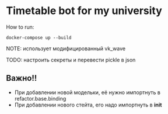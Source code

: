 # Timetable bot for my university
How to run:

``` docker-compose up --build ```

NOTE: использует модифицированный vk_wave

TODO: настроить секреты и перевести pickle в json


## Важно!!
- При добавлении новой модельки, её нужно импортнуть в refactor.base.binding
- При добавлении нового стейта, его надо импортнуть в __init__
